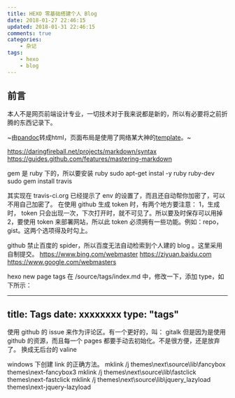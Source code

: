 ```yaml
---
title: HEXO 零基础搭建个人 Blog
date: 2018-01-27 22:46:15
updated: 2018-01-31 22:46:15
comments: true
categories:
    - 杂记
tags:
    - hexo
    - blog
---
```


## 前言
本人不是网页前端设计专业，一切技术对于我来说都是新的，所以有必要将之前折腾的东西记录下。

~由[pandoc][]转成html，页面布局是使用了网络某大神的[template][]。~

[template]: https://github.com/tzengyuxio/pages/blob/gh-pages/pandoc/pm-template.html5
[Markdown]: https://en.wikipedia.org/wiki/Markdown
[pandoc]: http://pandoc.org/

https://daringfireball.net/projects/markdown/syntax
https://guides.github.com/features/mastering-markdown


gem 是 ruby 下的，所以要安装 ruby
sudo apt-get instal -y ruby ruby-dev
sudo gem install travis

其实现在 travis-ci.org 已经提示了 env 的设置了，而且还自动帮你加密了，可以不用自己加密了。
在使用 github 生成 token 时，有两个地方要注意：
1，生成时， token 只会出现一次，下次打开时，就不可见了。所以要及时保存可以用掉
2，要使用 token 来部署网站，所以此 token 必须拥有一些功能。例如：repo，gist。这两个选项得及时勾上。


github 禁止百度的 spider，所以百度无法自动检索到个人建的 blog 。这里采用自制提交。
https://www.bing.com/webmaster
https://ziyuan.baidu.com
https://www.google.com/webmasters

hexo new page tags
在 /source/tags/index.md 中，修改一下，添加 type，如下所示：

---
title: Tags
date: xxxxxxxx
type: "tags"
---

使用 github 的 issue 来作为评论区。有一个更好的，叫： gitalk
但是因为是使用 github 的资源，而且每一个 pages 都要手动去初始化。不是很方便，还是放弃了。
换成无后台的 valine

windows 下创建 link 的正确方法。
mklink /j themes\next\source\lib\fancybox themes\next-fancybox3
mklink /j themes\next\source\lib\fastclick themes\next-fastclick
mklink /j themes\next\source\lib\jquery_lazyload themes\next-jquery-lazyload
